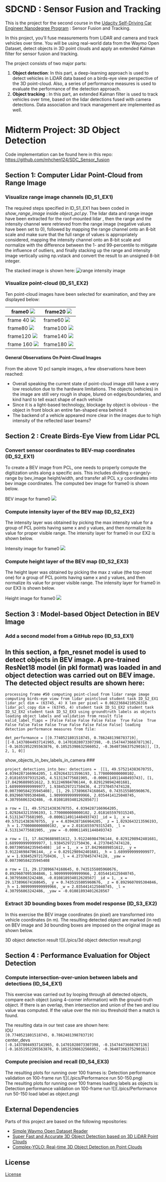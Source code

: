 
# SDCND : Sensor Fusion and Tracking
This is the project for the second course in the  [Udacity Self-Driving Car Engineer Nanodegree Program](https://www.udacity.com/course/c-plus-plus-nanodegree--nd213) : Sensor Fusion and Tracking. 

In this project, you'll fuse measurements from LiDAR and camera and track vehicles over time. You will be using real-world data from the Waymo Open Dataset, detect objects in 3D point clouds and apply an extended Kalman filter for sensor fusion and tracking.

The project consists of two major parts: 
1. **Object detection**: In this part, a deep-learning approach is used to detect vehicles in LiDAR data based on a birds-eye view perspective of the 3D point-cloud. Also, a series of performance measures is used to evaluate the performance of the detection approach. 
2. **Object tracking** : In this part, an extended Kalman filter is used to track vehicles over time, based on the lidar detections fused with camera detections. Data association and track management are implemented as well.


# Midterm Project: 3D Object Detection
Code implementation can be found here in this repo: https://github.com/mhchen124/SDC_Sensor_fusion

## Section 1: Computer Lidar Point-Cloud from Range Image
### Visualize range image channels (ID_S1_EX1)
The required steps specified in ID_S1_EX1 has been coded in *show_range_image* inside *object_pcl.py*. 
The lidar data and range image have been extracted for the roof-mounted lidar
, then the range and the intensity channel were retrieved from the range image
(negative values have been set to 0), followed by mapping the range channel onto an 8-bit scale
and make sure that the full range of values is appropriately considered, mapping the intensity
channel onto an 8-bit scale and normalize with the difference between the 1- and 99-percentile
to mitigate the influence of outliers, and finally stacking up the range and intensity image 
vertically using np.vstack and convert the result to an unsigned 8-bit integer.

The stacked image is shown here:
![range intensity image](./pics/Range_Intensity_Image.png)

### Visualize point-cloud (ID_S1_EX2)
Ten point-cloud images have been selected for examination, and they are displayed below:

| frame0 ![](./pics/pcl_frame0.png)      | frame20 ![](./pics/pcl_frame0.png)    |
|----------------------------------------|---------------------------------------|
| frame 40 ![](./pics/pcl_frame40.png)   | frame60 ![](./pics/pcl_frame60.png)   |
| frame80 ![](./pics/pcl_frame80.png)    | frame100 ![](./pics/pcl_frame100.png) |
| frame120 ![](./pics/pcl_frame120.png)  | frame140 ![](./pics/pcl_frame140.png) |
| frame 160 ![](./pics/pcl_frame160.png) | frame180 ![](./pics/pcl_frame180.png) |


#### General Observations On Point-Cloud Images
From the above 10 pcl sample images, a few observations have been reached:

- Overall speaking the current state of point-cloud image still have a very low resolution due to the hardware
limitations. The objects (vehicles) in the image are still very rough in shape, blured on edges/boundaries,
and kind hard to tell exact shape of each vehicle
- Since it is a light-based technology, blockage by object is obvious - the object in front block an entire
fan-shaped erea behind it
- The backend of a vehicle appeared more clear in the images due to high intensity of the reflected laser beams?

## Section 2 : Create Birds-Eye View from Lidar PCL
### Convert sensor coordinates to BEV-map coordinates (ID_S2_EX1)
To create a BEV image from PCL, one needs to properly compute the digitization units along a specific axis.
This includes dividing x-range/y-range by bev_image height/width, and transfer all PCL x,y coordinates into
bev image coordinates. The computed bev image for frame0 is shown below.

BEV image for frame0 ![](./pics/bev_frame0.png)

### Compute intensity layer of the BEV map (ID_S2_EX2)
The intensity layer was obtained by picking the max intensity value for a group of PCL points having same x and y values,
and then normalize its value for proper visible range.
The intensity layer for frame0 in our EX2 is shown below.

Intensity image for frame0 ![](./pics/intensity_frame0.png) 

### Compute height layer of the BEV map (ID_S2_EX3)
The height layer was obtained by picking the max z value (the top-most one) for a group of PCL points having same x and y values,
and then normalize its value for proper visible range.
The intensity layer for frame0 in our EX3 is shown below.

Height image for frame0 ![](./pics/height_frame0.png)

## Section 3 : Model-based Object Detection in BEV Image
### Add a second model from a GitHub repo (ID_S3_EX1)
In this section, a fpn_resnet model is used to detect objects in BEV image. A pre-trained ResNet18 model
(in pkl format) was loaded in and object detection was carried out on BEV image. The detected object results
are shown here:
---
`processing frame #50
computing point-cloud from lidar range image
computing birds-eye view from lidar pointcloud
student task ID_S2_EX1
lidar_pcl dim = (63745, 4)
X len per pixel = 0.08223684210526316
lidar_pcl_copy dim = (63745, 4)
student task ID_S1_EX2
student task ID_S2_EX2
student task ID_S2_EX3
using groundtruth labels as objects
loading object labels and validation from result file
valid_label_flaps = [False False False False False  True False  True False False False False
  True False False False False]
loading detection performance measures from file:`

`det_performance = [[0.7740521801518745, 0.7862481398783719], [[-0.14378044937141965, 0.14701028073307398, -0.15474473668787136], [-0.16351952295563876, 0.10525398632566052, -0.3640736637529016]], [3, 2, 1, 0]]`

show_objects_in_bev_labels_in_camera ### 

`project_detections_into_bev: detections =  [[1, 49.575214383670755, 4.0394287166964205, 1.0292643213596193, 1.7700000000000102, 2.0181655979315245, 4.513134775681905, -0.0006114911448493743], [1, 17.84296889851612, 3.912246984706144, 0.8291298942401681, 1.6899999999999977, 1.9384529721750436, 4.27370457474128, 0.007390584235945408], [1, 29.173896674168645, 0.7435155805960676, 0.8929607095304846, 1.9099999999999966, 2.0354414125040745, 4.307956063242486, -0.010818934012628567]]`

`a row = [1, 49.575214383670755, 4.0394287166964205, 1.0292643213596193, 1.7700000000000102, 2.0181655979315245, 4.513134775681905, -0.0006114911448493743]
_id = 1, _x = 49.575214383670755, _y = 4.0394287166964205, _z = 1.0292643213596193, _h = 1.7700000000000102, _w = 2.0181655979315245, _l = 4.513134775681905, _yaw = -0.0006114911448493743`

`a row = [1, 17.84296889851612, 3.912246984706144, 0.8291298942401681, 1.6899999999999977, 1.9384529721750436, 4.27370457474128, 0.007390584235945408]
_id = 1, _x = 17.84296889851612, _y = 3.912246984706144, _z = 0.8291298942401681, _h = 1.6899999999999977, _w = 1.9384529721750436, _l = 4.27370457474128, _yaw = 0.007390584235945408`

`a row = [1, 29.173896674168645, 0.7435155805960676, 0.8929607095304846, 1.9099999999999966, 2.0354414125040745, 4.307956063242486, -0.010818934012628567]
_id = 1, _x = 29.173896674168645, _y = 0.7435155805960676, _z = 0.8929607095304846, _h = 1.9099999999999966, _w = 2.0354414125040745, _l = 4.307956063242486, _yaw = -0.010818934012628567`

### Extract 3D bounding boxes from model response (ID_S3_EX2)
In this exercise the BEV image coordinates (in pixel) are transformed into vehicle coordinates (in m).
The resulting detected object are marked (in red) on BEV image and 3d bounding boxes are imposed on the
original image as shown below.

3D object detection result ![](./pics/3d object detection result.png)

## Section 4 : Performance Evaluation for Object Detection
### Compute intersection-over-union between labels and detections (ID_S4_EX1)
This exercise was carried out by looping through all detected objects, compare each object (using 4-corner
information) with the ground-truth object. If there is an overlap, then intersection and union of the two
and iou value was computed. If the value over the min iou threshold then a match is found.

The resulting data in our test case are shown here:
<br>
IOU
<br>
`[0.7740521801518745, 0.7862481398783719]`
<br>
center_devs
<br>
`[-0.14378044937141965, 0.14701028073307398, -0.15474473668787136]`
<br>
`[-0.16351952295563876, 0.10525398632566052, -0.3640736637529016]]`

### Compute precision and recall (ID_S4_EX3)
The resulting plots for running over 100 frames is:
Detection performance validation on 100-frame run ![](./pics/Performance run 50-150.png)
<br>
The resulting plots for running over 100 frames loading labels as objects is:
Detection performance validation on 100-frame run ![](./pics/Performance run 50-150 load label as object.png)

## External Dependencies
Parts of this project are based on the following repositories: 
- [Simple Waymo Open Dataset Reader](https://github.com/gdlg/simple-waymo-open-dataset-reader)
- [Super Fast and Accurate 3D Object Detection based on 3D LiDAR Point Clouds](https://github.com/maudzung/SFA3D)
- [Complex-YOLO: Real-time 3D Object Detection on Point Clouds](https://github.com/maudzung/Complex-YOLOv4-Pytorch)


## License
[License](LICENSE.md)
